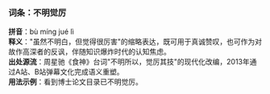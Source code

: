 <!-- 作者 DeepSeek R1 2025/02/22 -->
### 词条：不明觉厉  
**拼音**：bù míng jué lì  
**释义**："虽然不明白，但觉得很厉害"的缩略表达，既可用于真诚赞叹，也可作为对故作高深者的反讽，伴随知识爆炸时代的认知焦虑。  
**出处源流**：周星驰《食神》台词"不明所以，觉厉其技"的现代化改编，2013年通过A站、B站弹幕文化完成语义重塑。  
**用法示例**：看到博士论文目录已不明觉厉。
